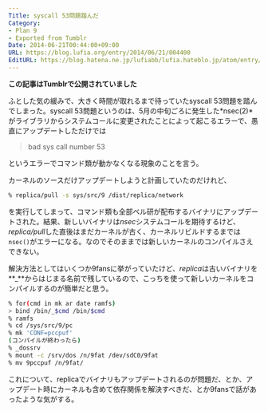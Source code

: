 ```yaml
---
Title: syscall 53問題踏んだ
Category:
- Plan 9
- Exported from Tumblr
Date: 2014-06-21T00:44:00+09:00
URL: https://blog.lufia.org/entry/2014/06/21/004400
EditURL: https://blog.hatena.ne.jp/lufiabb/lufia.hateblo.jp/atom/entry/26006613561575774
---
```


**この記事はTumblrで公開されていました**

ふとした気の緩みで、大きく時間が取れるまで待っていたsyscall 53問題を踏んでしまった。syscall 53問題というのは、5月の中旬ごろに発生した*nsec(2)*がライブラリからシステムコールに変更されたことによって起こるエラーで、愚直にアップデートしただけでは

> bad sys call number 53

というエラーでコマンド類が動かなくなる現象のことを言う。

カーネルのソースだけアップデートしようと計画していたのだけれど、

```sh
% replica/pull -s sys/src/9 /dist/replica/network
```

を実行してしまって、コマンド類も全部ベル研が配布するバイナリにアップデートされた。結果、新しいバイナリは*nsec*システムコールを期待するけど、*replica/pull*した直後はまだカーネルが古く、カーネルリビルドするまでは`nsec()`がエラーになる。なのでそのままでは新しいカーネルのコンパイルさえできない。

解決方法としてはいくつか9fansに挙がっていたけど、*replica*は古いバイナリを**_**からはじまる名前で残しているので、こっちを使って新しいカーネルをコンパイルするのが簡単だと思う。

```sh
% for(cmd in mk ar date ramfs)
> bind /bin/_$cmd /bin/$cmd
% ramfs
% cd /sys/src/9/pc
% mk 'CONF=pccpuf'
(コンパイルが終わったら)
% _dossrv
% mount -c /srv/dos /n/9fat /dev/sdC0/9fat
% mv 9pccpuf /n/9fat/
```

これについて、replicaでバイナリもアップデートされるのが問題だ、とか、アップデート時にカーネルも含めて依存関係を解決すべきだ、とか9fansで話があったような気がする。
